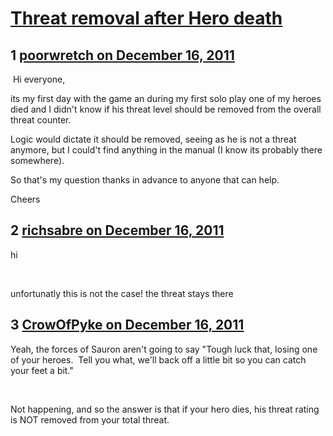 # [Threat removal after Hero death](https://community.fantasyflightgames.com/topic/57695-threat-removal-after-hero-death/)

## 1 [poorwretch on December 16, 2011](https://community.fantasyflightgames.com/topic/57695-threat-removal-after-hero-death/?do=findComment&comment=568377)

 Hi everyone,

its my first day with the game an during my first solo play one of my heroes died and I didn't know if his threat level should be removed from the overall threat counter.

Logic would dictate it should be removed, seeing as he is not a threat anymore, but I could't find anything in the manual (I know its probably there somewhere).

So that's my question thanks in advance to anyone that can help.

Cheers

## 2 [richsabre on December 16, 2011](https://community.fantasyflightgames.com/topic/57695-threat-removal-after-hero-death/?do=findComment&comment=568381)

hi

 

unfortunatly this is not the case! the threat stays there

## 3 [CrowOfPyke on December 16, 2011](https://community.fantasyflightgames.com/topic/57695-threat-removal-after-hero-death/?do=findComment&comment=568384)

Yeah, the forces of Sauron aren't going to say "Tough luck that, losing one of your heroes.  Tell you what, we'll back off a little bit so you can catch your feet a bit."

 

Not happening, and so the answer is that if your hero dies, his threat rating is NOT removed from your total threat.

